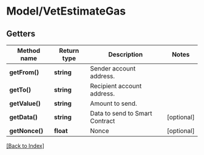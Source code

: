 # Model/VetEstimateGas

## Getters

Method name | Return type | Description | Notes
------------ | ------------- | ------------- | -------------
**getFrom()** | **string** | Sender account address. |
**getTo()** | **string** | Recipient account address. |
**getValue()** | **string** | Amount to send. |
**getData()** | **string** | Data to send to Smart Contract | [optional]
**getNonce()** | **float** | Nonce | [optional]

[[Back to Index]](../index.md)
